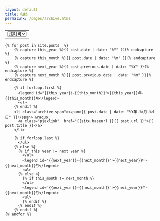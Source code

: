 ```yaml
---
layout: default
title: 归档
permalink: /pages/archive.html
---
```

<table  class="table table-condensed" >
	<tr>
		<td align="right">
			<select onchange="read(this);">
				<option value="class">按类型</option>
				<option value="tags">按标签</option>
				<option value="date" selected="selected">按时间</option>
			</select>
		</td>
	</tr>
</table>

<div class="home">


	{% for post in site.posts  %}
	    {% capture this_year %}{{ post.date | date: "%Y" }}{% endcapture %}
	    {% capture this_month %}{{ post.date | date: "%m" }}{% endcapture %}
	    {% capture next_year %}{{ post.previous.date | date: "%Y" }}{% endcapture %}
	    {% capture next_month %}{{ post.previous.date | date: "%m" }}{% endcapture %}

	    {% if forloop.first %}
	      <legend id="{{this_year}}-{{this_month}}">{{this_year}}年-{{this_month}}月</legend>
	      <ul>
	    {% endif %}
	    <li class="archive_span"><span>{{ post.date | date: "%Y年-%m月-%d日" }}</span> &raquo;
	      <a class="pjaxlink"  href="{{site.baseurl }}{{ post.url }}">{{ post.title }}</a>
	    </li>

	    {% if forloop.last %}
	      </ul>
	    {% else %}
	      {% if this_year != next_year %}
	        </ul>
	        <legend id="{{next_year}}-{{next_month}}">{{next_year}}年-{{next_month}}月</legend>
	        <ul>
	      {% else %}    
	        {% if this_month != next_month %}
	        </ul>
	        <legend id="{{next_year}}-{{next_month}}">{{next_year}}年-{{next_month}}月</legend>
	        <ul>
	        {% endif %}
	      {% endif %}
	    {% endif %}
	{% endfor %}
</div>
